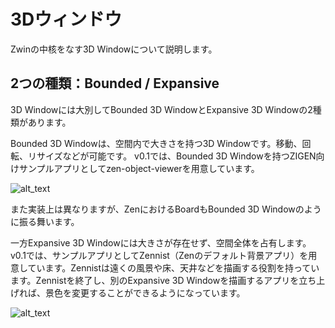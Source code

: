 # 3Dウィンドウ

Zwinの中核をなす3D Windowについて説明します。


## 2つの種類：Bounded / Expansive

3D Windowには大別してBounded 3D WindowとExpansive 3D Windowの2種類があります。

Bounded 3D Windowは、空間内で大きさを持つ3D Windowです。移動、回転、リサイズなどが可能です。
v0.1では、Bounded 3D Windowを持つZIGEN向けサンプルアプリとしてzen-object-viewerを用意しています。

![alt_text](image1.png "image_tooltip")

また実装上は異なりますが、ZenにおけるBoardもBounded 3D Windowのように振る舞います。

一方Expansive 3D Windowには大きさが存在せず、空間全体を占有します。v0.1では、サンプルアプリとしてZennist（Zenのデフォルト背景アプリ）を用意しています。Zennistは遠くの風景や床、天井などを描画する役割を持っています。Zennistを終了し、別のExpansive 3D Windowを描画するアプリを立ち上げれば、景色を変更することができるようになっています。

![alt_text](image2.png "image_tooltip")
